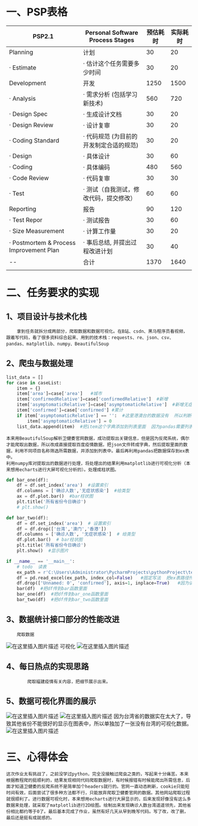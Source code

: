 ﻿# 一、PSP表格

|PSP2.1  |Personal Software Process Stages  |  预估耗时 |  实际耗时  | 
|--|--|--| --| 
|Planning|计划|30 |20 
|· Estimate|· 估计这个任务需要多少时间|30 |20 
|Development|开发|1250 |1500 
|· Analysis|· 需求分析 (包括学习新技术)|560| 720| 
|· Design Spec|· 生成设计文档|30 |20 
|· Design Review|· 设计复审|30 |20 
|· Coding Standard|· 代码规范 (为目前的开发制定合适的规范)|30 |20 
· Design|· 具体设计|30 |60
|· Coding|· 具体编码|480 |560
|· Code Review|· 代码复审|30 |30 
|· Test|· 测试（自我测试，修改代码，提交修改）|60 |60 
|Reporting|报告|90 |120 
|· Test Repor|· 测试报告|30 |60
|· Size Measurement|· 计算工作量|30 |20 
|· Postmortem & Process Improvement Plan|· 事后总结, 并提出过程改进计划|30 |40 
|--|合计|1370| 1640| 
|  |  |  |    | 






# 二、任务要求的实现

## 1、项目设计与技术化栈
		拿到任务就拆分成两部分，爬取数据和数据可视化。在B站、csdn、黑马程序员看视频，跟着写代码，看了很多资料综合起来、用到的技术栈：requests、re、json、csv、pandas、matplotlib、numpy、BeautifulSoup
## 2、爬虫与数据处理

```python
list_data = []
for case in caseList:
    item = {}
    item['area']=case['area']   #城市
    item['confirmedRelative']=case['confirmedRelative']  #新增
    item['asymptomaticRelative']=case['asymptomaticRelative']  #新增无症状
    item['confirmed']=case['confirmed'] #累计
    if item['asymptomaticRelative'] == '':  #这里港澳台的数据没有  所以判断为引号的话给它添加为0 方便后面分析
        item['asymptomaticRelative'] = 0
    list_data.append(item)  #把item这个字典添加到列表里面  因为pandas需要列表的数据
```
	本来用BeautifulSoup解析卫健委官网数据，成功提取出关键信息，但是因为反爬系统，偶尔才能爬取出数据，所以改成直接提取百度疫情数据，把json文件转成字典，然后提取里面的数据，利用不同项目名称筛选所需数据，并添加到列表中。最后再利用pandas把数据保存到ex表中。
	利用numpy库对提取出的数据进行处理，将处理出的结果利用matplotlib进行可视化分析（本来想用echarts进行大屏可视化分析的）。处理成柱状图。
	

```python
def bar_one(df):
    df = df.set_index('area')  #设置索引
    df.columns = ['确诊人数','无症状感染']  #给类型
    ax = df.plot.bar()  #bar柱状图
    plt.title('所有省份今日确诊')
    # plt.show()

def bar_two(df):
    df = df.set_index('area')  # 设置索引
    df = df.drop(['台湾','澳门','香港'])
    df.columns = ['确诊人数', '无症状感染']  # 给类型
    df.plot.bar()  # bar柱状图
    plt.title('所有省份今日确诊')
    plt.show()  #显示图片

if __name__ == '__main__':
    # todo  读表
    ex_path = r'C:\Users\Administrator\PycharmProjects\pythonProject\test1\demo_one.xlsx'  # ex表保存的绝对路径
    df = pd.read_excel(ex_path, index_col=False)   #固定写法  把ex表路径传进来  关闭索引
    df.drop(['Unnamed: 0', 'confirmed'], axis=1, inplace=True)   #因为读出来会多一个字段 所以把Unnamed字段删除
    bar(df)  #把df传到bar函数里面
    bar_one(df)  #把df传到bar_one函数里面
    bar_two(df)  #把df传到bar_two函数里面
```

## 3、数据统计接口部分的性能改进
	
		爬取数据
![在这里插入图片描述](https://img-blog.csdnimg.cn/cd1531fa729541aebcb9367a8f585926.png#pic_center)
可视化
![在这里插入图片描述](https://img-blog.csdnimg.cn/f3236e8c3b2a48f7bd1b891705619b0c.png#pic_center)





## 4、每日热点的实现思路
			爬取福建疫情有关内容，把细节展示出来。
## 5、数据可视化界面的展示
	
![在这里插入图片描述](https://img-blog.csdnimg.cn/f7c475b1acf14ee89f867aa10de434fc.png#pic_center)
![在这里插入图片描述](https://img-blog.csdnimg.cn/7f14f663114a42dd9298996a2d8b55d6.png#pic_center)
因为台湾省的数据实在太大了，导致其他省份不能很好的显示在图表中，所以单独加了一张没有台湾的可视化数据。
![在这里插入图片描述](https://img-blog.csdnimg.cn/b69cfc59b7af4730a6a2d5b3f673583a.png#pic_center)


# 三、心得体会
	这次作业太有挑战了，之前没学过python，完全没接触过爬虫之类的，写起来十分痛苦。本来根据教程爬的挺顺利的，结果发现相同代码爬取数据时，有时候报错有时候能爬出所需信息，后面才知道卫健委的反爬系统不是简单加个headers就行的。官网一直动态刷新，cookie只能短时间有效，后面尝试了很多种方法都不行，只能放弃爬取卫健委官网的数据。其他网站爬取过程就很顺利了。进行数据可视化时，本来想用echarts进行大屏显示的，后来发现好像没有这么多数据来处理，就采取了matplotlib进行2D绘图。绘制出来发现确诊人数台湾遥遥领先，其他省份相比都约等于0了。最后基本完成了作业，虽然有好几天从早到晚写代码。写了改，改了删，最后还是挺有成就感的。
